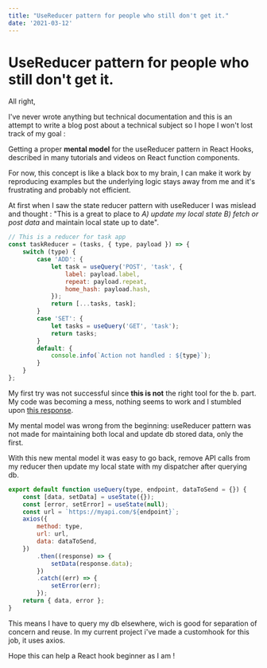 ```yaml
---
title: "UseReducer pattern for people who still don't get it."
date: '2021-03-12'
---
```


# UseReducer pattern for people who still don't get it.

All right,

I've never wrote anything but technical documentation and this is an attempt to write a blog post about a technical subject so I hope I won't lost track of my goal :

Getting a proper **mental model** for the useReducer pattern in React Hooks, described in many tutorials and videos on React function components.

For now, this concept is like a black box to my brain, I can make it work by reproducing examples but the underlying logic stays away from me and it's frustrating and probably not efficient.

At first when I saw the state reducer pattern with useReducer I was mislead and thought : "This is a great to place to _A) update my local state_ _B) fetch or post data_ and maintain local state up to date".

```jsx
// This is a reducer for task app
const taskReducer = (tasks, { type, payload }) => {
	switch (type) {
		case 'ADD': {
			let task = useQuery('POST', 'task', {
				label: payload.label,
				repeat: payload.repeat,
				home_hash: payload.hash,
			});
			return [...tasks, task];
		}
		case 'SET': {
			let tasks = useQuery('GET', 'task');
			return tasks;
		}
		default: {
			console.info(`Action not handled : ${type}`);
		}
	}
};
```

My first try was not successful since **this is not** the right tool for the b. part. My code was becoming a mess, nothing seems to work and I stumbled upon [this response](https://stackoverflow.com/a/53146965).

My mental model was wrong from the beginning: useReducer pattern was not made for maintaining both local and update db stored data, only the first.

With this new mental model it was easy to go back, remove API calls from my reducer then update my local state with my dispatcher after querying db.

```jsx
export default function useQuery(type, endpoint, dataToSend = {}) {
	const [data, setData] = useState({});
	const [error, setError] = useState(null);
	const url = `https://myapi.com/${endpoint}`;
	axios({
		method: type,
		url: url,
		data: dataToSend,
	})
		.then((response) => {
			setData(response.data);
		})
		.catch((err) => {
			setError(err);
		});
	return { data, error };
}
```

This means I have to query my db elsewhere, wich is good for separation of concern and reuse. In my current project i've made a customhook for this job, it uses axios.

Hope this can help a React hook beginner as I am !
